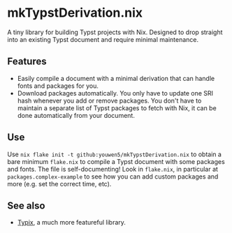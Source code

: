 # mkTypstDerivation.nix

A tiny library for building Typst projects with Nix. Designed to drop straight
into an existing Typst document and require minimal maintenance.

## Features

- Easily compile a document with a minimal derivation that can handle fonts and packages for you.
- Download packages automatically. You only have to update one SRI hash
  whenever you add or remove packages. You don't have to maintain a separate
  list of Typst packages to fetch with Nix, it can be done automatically from
  your document.

## Use

Use `nix flake init -t github:youwen5/mkTypstDerivation.nix` to obtain a bare
minimum `flake.nix` to compile a Typst document with some packages and fonts.
The file is self-documenting! Look in `flake.nix`, in particular at
`packages.complex-example` to see how you can add custom packages and more
(e.g. set the correct time, etc).

## See also

- [Typix](https://github.com/loqusion/typix), a much more featureful library.
